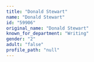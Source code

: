```yaml
---
title: "Donald Stewart"
name: "Donald Stewart"
id: "59906"
original_name: "Donald Stewart"
known_for_department: "Writing"
gender: "2"
adult: "false"
profile_path: "null"
---
```

